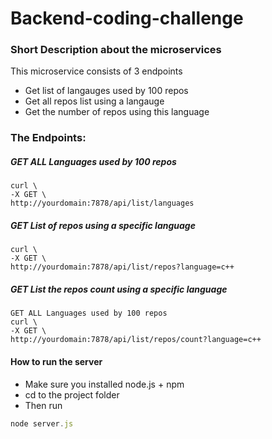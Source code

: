 # Backend-coding-challenge

### Short Description about the microservices

This microservice consists of 3 endpoints 
- Get list of langauges used by 100 repos
- Get all repos list using a langauge 
- Get the number of repos using this language

### The Endpoints:

##### GET ALL Languages used by 100 repos

```
curl \
-X GET \
http://yourdomain:7878/api/list/languages
```

##### GET List of repos using a specific language

```
curl \
-X GET \
http://yourdomain:7878/api/list/repos?language=c++
```

##### GET List the repos count using a specific language
```
GET ALL Languages used by 100 repos
curl \
-X GET \
http://yourdomain:7878/api/list/repos/count?language=c++
```

#### How to run the server
- Make sure you installed node.js + npm 
- cd to the project folder
- Then run

```js 
node server.js
```


